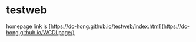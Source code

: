 # testweb

homepage link is [https://dc-hong.github.io/testweb/index.html](https://dc-hong.github.io/WCDLpage/)
